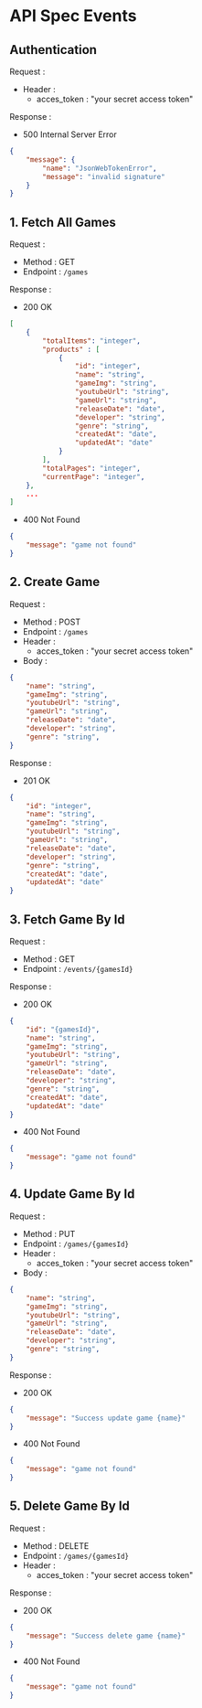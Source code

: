 # API Spec Events

## Authentication

Request :
- Header :
    - acces_token : "your secret access token"

Response : 
- 500 Internal Server Error
```json
{
    "message": {
        "name": "JsonWebTokenError",
        "message": "invalid signature"
    }
}
```

## 1. Fetch All Games
Request :
- Method : GET
- Endpoint : `/games`

Response :
- 200 OK
```json
[
    {
        "totalItems": "integer",
        "products" : [
            {
                "id": "integer",
                "name": "string",
                "gameImg": "string",
                "youtubeUrl": "string",
                "gameUrl": "string",
                "releaseDate": "date",
                "developer": "string",
                "genre": "string",
                "createdAt": "date",
                "updatedAt": "date"
            }
        ],
        "totalPages": "integer",
        "currentPage": "integer",
    },
    ...
]
```

- 400 Not Found
```json
{
    "message": "game not found"
}
```

## 2. Create Game
Request :
- Method : POST
- Endpoint : `/games`
- Header :
    - acces_token : "your secret access token"
- Body :
```json
{
    "name": "string",
    "gameImg": "string",
    "youtubeUrl": "string",
    "gameUrl": "string",
    "releaseDate": "date",
    "developer": "string",
    "genre": "string",
}
```

Response :
- 201 OK
```json
{
    "id": "integer",
    "name": "string",
    "gameImg": "string",
    "youtubeUrl": "string",
    "gameUrl": "string",
    "releaseDate": "date",
    "developer": "string",
    "genre": "string",
    "createdAt": "date",
    "updatedAt": "date"
}
```

## 3. Fetch Game By Id
Request :
- Method : GET
- Endpoint : `/events/{gamesId}`

Response :
- 200 OK
```json
{
    "id": "{gamesId}",
    "name": "string",
    "gameImg": "string",
    "youtubeUrl": "string",
    "gameUrl": "string",
    "releaseDate": "date",
    "developer": "string",
    "genre": "string",
    "createdAt": "date",
    "updatedAt": "date"
}
```

- 400 Not Found
```json
{
    "message": "game not found"
}
```

## 4. Update Game By Id
Request :
- Method : PUT
- Endpoint : `/games/{gamesId}`
- Header :
    - acces_token : "your secret access token"
- Body :
```json
{
    "name": "string",
    "gameImg": "string",
    "youtubeUrl": "string",
    "gameUrl": "string",
    "releaseDate": "date",
    "developer": "string",
    "genre": "string",
}
```

Response :
- 200 OK
```json
{
    "message": "Success update game {name}"
}
```

- 400 Not Found
```json
{
    "message": "game not found"
}
```

## 5. Delete Game By Id
Request :
- Method : DELETE
- Endpoint : `/games/{gamesId}`
- Header :
    - acces_token : "your secret access token"

Response :
- 200 OK
```json
{
    "message": "Success delete game {name}"
}
```

- 400 Not Found
```json
{
    "message": "game not found"
}
```